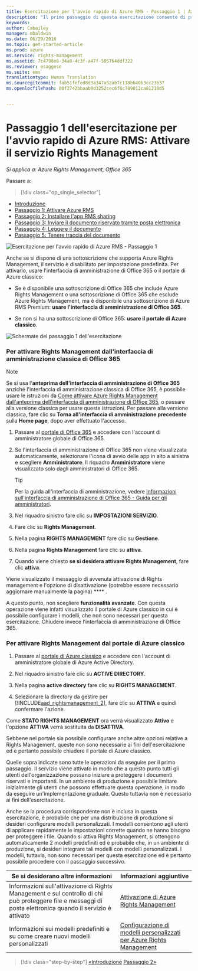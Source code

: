 ```yaml
---
title: Esercitazione per l'avvio rapido di Azure RMS - Passaggio 1 | Azure RMS
description: "Il primo passaggio di questa esercitazione consente di provare rapidamente Microsoft Azure Rights Management per l'organizzazione. L'esercitazione è articolata in 5 passaggi, eseguibili in meno di 15 minuti."
keywords: 
author: Cabailey
manager: mbaldwin
ms.date: 06/29/2016
ms.topic: get-started-article
ms.prod: azure
ms.service: rights-management
ms.assetid: 7c4798e6-34a0-4c3f-a47f-505764ddf322
ms.reviewer: esaggese
ms.suite: ems
translationtype: Human Translation
ms.sourcegitcommit: fab51fefed8d3a347a52ab7c118bb40b3cc23b37
ms.openlocfilehash: 80f2742bbaab9d3252cec6f6c709012ca81218d5


---
```




# Passaggio 1 dell'esercitazione per l'avvio rapido di Azure RMS: Attivare il servizio Rights Management

*Si applica a: Azure Rights Management, Office 365*


Passare a: 
> [!div class="op_single_selector"]
- [Introduzione](quick-start-tutorial.md)
- [Passaggio 1: Attivare Azure RMS](tutorial-step1.md)
- [Passaggio 2: Installare l'app RMS sharing](tutorial-step2.md)
- [Passaggio 3: Inviare il documento riservato tramite posta elettronica](tutorial-step3.md)
- [Passaggio 4: Leggere il documento](tutorial-step4.md)
- [Passaggio 5: Tenere traccia del documento](tutorial-step5.md)


![Esercitazione per l'avvio rapido di Azure RMS - Passaggio 1](../media/AzRMS_QuickStartSteps1.PNG)

Anche se si dispone di una sottoscrizione che supporta Azure Rights Management, il servizio è disabilitato per impostazione predefinita. Per attivarlo, usare l'interfaccia di amministrazione di Office 365 o il portale di Azure classico:

-   Se è disponibile una sottoscrizione di Office 365 che include Azure Rights Management o una sottoscrizione di Office 365 che esclude Azure Rights Management, ma è disponibile una sottoscrizione di Azure RMS Premium: **usare l'interfaccia di amministrazione di Office 365**.

-   Se non si ha una sottoscrizione di Office 365: **usare il portale di Azure classico**.

![Schermate del passaggio 1 dell'esercitazione](../media/AzRMS_Tutorial_1_Screenshots.png)

### Per attivare Rights Management dall'interfaccia di amministrazione classica di Office 365

> [!NOTE]
> Se si usa l'**anteprima dell'interfaccia di amministrazione di Office 365** anziché l'interfaccia di amministrazione classica di Office 365, è possibile usare le istruzioni da [Come attivare Azure Rights Management dall'anteprima dell'interfaccia di amministrazione di Office 365](../deploy-use/activate-office365-preview.md), o passare alla versione classica per usare queste istruzioni. Per passare alla versione classica, fare clic su **Torna all'interfaccia di amministrazione precedente** sulla **Home page**, dopo aver effettuato l'accesso.

1.  Passare al [portale di Office 365](https://portal.office.com/) e accedere con l'account di amministratore globale di Office 365.

2.  Se l'interfaccia di amministrazione di Office 365 non viene visualizzata automaticamente, selezionare l'icona di avvio delle app in alto a sinistra e scegliere **Amministratore**. Il riquadro **Amministratore** viene visualizzato solo dagli amministratori di Office 365.

    > [!TIP]
    > Per la guida all'interfaccia di amministrazione, vedere [Informazioni sull'interfaccia di amministrazione di Office 365 - Guida per gli amministratori](https://support.office.com/article/About-the-Office-365-admin-center-Admin-Help-58537702-d421-4d02-8141-e128e3703547).

3.  Nel riquadro sinistro fare clic su **IMPOSTAZIONI SERVIZIO**.

4.  Fare clic su **Rights Management**.

5.  Nella pagina **RIGHTS MANAGEMENT** fare clic su **Gestione**.

6.  Nella pagina **Rights Management** fare clic su **attiva**.

7.  Quando viene chiesto **se si desidera attivare Rights Management**, fare clic **attiva**.

Viene visualizzato il messaggio di avvenuta attivazione di Rights management e l'opzione di disattivazione (potrebbe essere necessario aggiornare manualmente la pagina) **** .

A questo punto, non scegliere **funzionalità avanzate**. Con questa operazione viene infatti visualizzato il portale di Azure classico in cui è possibile configurare i modelli, che non sono necessari per questa esercitazione. Chiudere invece l’interfaccia di amministrazione di Office 365.

### Per attivare Rights Management dal portale di Azure classico

1.  Passare al [portale di Azure classico](http://go.microsoft.com/fwlink/p/?LinkID=275081) e accedere con l'account di amministratore globale di Azure Active Directory.

2.  Nel riquadro sinistro fare clic su **ACTIVE DIRECTORY**.

3.  Nella pagina **active directory** fare clic su **RIGHTS MANAGEMENT**.

4.  Selezionare la directory da gestire per [!INCLUDE[aad_rightsmanagement_2](../includes/aad_rightsmanagement_2_md.md)], fare clic su **ATTIVA** e quindi confermare l'azione.

Come **STATO RIGHTS MANAGEMENT** ora verrà visualizzato **Attivo** e l'opzione **ATTIVA** verrà sostituita da **DISATTIVA**.

Sebbene nel portale sia possibile configurare anche altre opzioni relative a Rights Management, queste non sono necessarie ai fini dell'esercitazione ed è pertanto possibile chiudere il portale di Azure classico.

Quelle sopra indicate sono tutte le operazioni da eseguire per il primo passaggio. Il servizio viene attivato in modo che a questo punto tutti gli utenti dell'organizzazione possano iniziare a proteggere i documenti riservati e importanti. In un ambiente di produzione è possibile limitare inizialmente gli utenti che possono effettuare questa operazione, in modo da eseguire un'implementazione graduale. Questo tuttavia non è necessario ai fini dell'esercitazione.

Anche se la procedura corrispondente non è inclusa in questa esercitazione, è probabile che per una distribuzione di produzione si desideri configurare modelli personalizzati. I modelli consentono agli utenti di applicare rapidamente le impostazioni corrette quando ne hanno bisogno per proteggere i file. Quando si attiva Rights Management, si ottengono automaticamente 2 modelli predefiniti ed è probabile che, in un ambiente di produzione, si desideri integrare tali modelli con modelli personalizzati. I modelli, tuttavia, non sono necessari per questa esercitazione ed è pertanto possibile procedere con il passaggio successivo.

|Se si desiderano altre informazioni|Informazioni aggiuntive|
|--------------------------------|--------------------------|
|Informazioni sull'attivazione di Rights Management e sul controllo di chi può proteggere file e messaggi di posta elettronica quando il servizio è attivato|[Attivazione di Azure Rights Management](../deploy-use/activate-service.md)|
|Informazioni sui modelli predefiniti e su come creare nuovi modelli personalizzati|[Configurazione di modelli personalizzati per Azure Rights Management](../deploy-use/configure-custom-templates.md)|


>[!div class="step-by-step"]
[«Introduzione](quick-start-tutorial.md)
[Passaggio 2»](tutorial-step2.md)


<!--HONumber=Jul16_HO3-->


